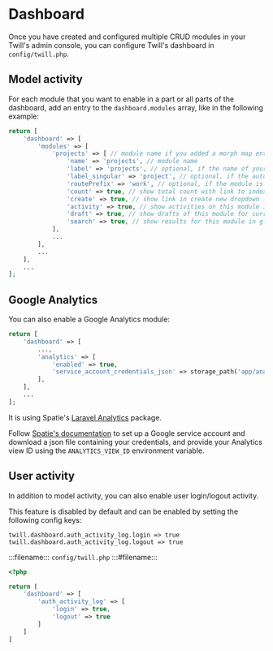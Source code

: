# Dashboard

Once you have created and configured multiple CRUD modules in your Twill's admin console, you can configure Twill's  dashboard in `config/twill.php`.

## Model activity

For each module that you want to enable in a part or all parts of the dashboard, add an entry to the `dashboard.modules` array, like in the following example:

```php
return [
    'dashboard' => [
        'modules' => [
            'projects' => [ // module name if you added a morph map entry for it, otherwise FQN of the model (eg. App\Models\Project)
                'name' => 'projects', // module name
                'label' => 'projects', // optional, if the name of your module above does not work as a label
                'label_singular' => 'project', // optional, if the automated singular version of your name/label above does not work as a label
                'routePrefix' => 'work', // optional, if the module is living under a specific routes group
                'count' => true, // show total count with link to index of this module
                'create' => true, // show link in create new dropdown
                'activity' => true, // show activities on this module in activities list
                'draft' => true, // show drafts of this module for current user 
                'search' => true, // show results for this module in global search
            ],
            ...
        ],
        ...
    ],
    ...
];
```

## Google Analytics

You can also enable a Google Analytics module:

```php
return [
    'dashboard' => [
        ...,
        'analytics' => [
            'enabled' => true,
            'service_account_credentials_json' => storage_path('app/analytics/service-account-credentials.json'),
        ],
    ],
    ...
];
```

It is using Spatie's [Laravel Analytics](https://github.com/spatie/laravel-analytics) package.

Follow [Spatie's documentation](https://github.com/spatie/laravel-analytics#how-to-obtain-the-credentials-to-communicate-with-google-analytics) to set up a Google service account and download a json file containing your credentials, and provide your Analytics view ID using the `ANALYTICS_VIEW_ID` environment variable.

## User activity

In addition to model activity, you can also enable user login/logout activity.

This feature is disabled by default and can be enabled by setting the following config keys:

```
twill.dashboard.auth_activity_log.login => true
twill.dashboard.auth_activity_log.logout => true
```

:::filename:::
`config/twill.php`
:::#filename:::

```php
<?php

return [
    'dashboard' => [
        'auth_activity_log' => [
            'login' => true,
            'logout' => true
        ]
    ]
]
```
